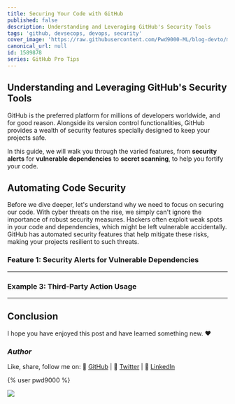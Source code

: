 ```yaml
---
title: Securing Your Code with GitHub
published: false
description: Understanding and Leveraging GitHub's Security Tools
tags: 'github, devsecops, devops, security'
cover_image: 'https://raw.githubusercontent.com/Pwd9000-ML/blog-devto/main/posts/2023/GitHub-Code-Security/assets/main-gh-tips.png'
canonical_url: null
id: 1589878
series: GitHub Pro Tips
---
```


## Understanding and Leveraging GitHub's Security Tools

GitHub is the preferred platform for millions of developers worldwide, and for good reason. Alongside its version control functionalities, GitHub provides a wealth of security features specially designed to keep your projects safe.  

In this guide, we will walk you through the varied features, from **security alerts** for **vulnerable dependencies** to **secret scanning**, to help you fortify your code.  

## Automating Code Security

Before we dive deeper, let's understand why we need to focus on securing our code. With cyber threats on the rise, we simply can't ignore the importance of robust security measures. Hackers often exploit weak spots in your code and dependencies, which might be left vulnerable accidentally. GitHub has automated security features that help mitigate these risks, making your projects resilient to such threats.  

### Feature 1: Security Alerts for Vulnerable Dependencies

---

### Example 3: Third-Party Action Usage

---

## Conclusion

I hope you have enjoyed this post and have learned something new. :heart:

### _Author_

Like, share, follow me on: :octopus: [GitHub](https://github.com/Pwd9000-ML) | :penguin: [Twitter](https://twitter.com/pwd9000) | :space_invader: [LinkedIn](https://www.linkedin.com/in/marcel-l-61b0a96b/)

{% user pwd9000 %}

<a href="https://www.buymeacoffee.com/pwd9000"><img src="https://img.buymeacoffee.com/button-api/?text=Buy me a coffee&emoji=&slug=pwd9000&button_colour=FFDD00&font_colour=000000&font_family=Cookie&outline_colour=000000&coffee_colour=ffffff"></a>
